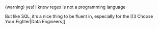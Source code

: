 (warning) yes! I know regex is not a programming language

But like SQL, it's a nice thing to be fluent in, especially for the [[3 Choose Your Fighter|Data Engineers]]

